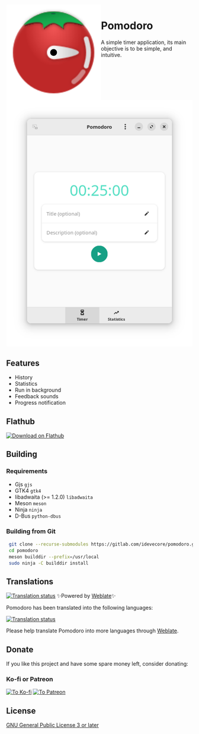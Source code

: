 <img heigth="128" src="./data/icons/hicolor/scalable/apps/io.gitlab.idevecore.Pomodoro.svg" align="left" />

# Pomodoro

A simple timer application, its main objective is to be simple, and intuitive.

![Pomodoro](data/screenshots/01.png)

## Features
- History
- Statistics
- Run in background
- Feedback sounds
- Progress notification

## Flathub
<a href='https://flathub.org/apps/io.gitlab.idevecore.Pomodoro'><img width='240' alt='Download on Flathub' src='https://flathub.org/assets/badges/flathub-badge-en.png'/></a>

## Building

###  Requirements
- Gjs `gjs` 
- GTK4 `gtk4` 
- libadwaita (>= 1.2.0) `libadwaita`
- Meson `meson` 
- Ninja `ninja` 
- D-Bus `python-dbus`

### Building from Git
```bash 
 git clone --recurse-submodules https://gitlab.com/idevecore/pomodoro.git
 cd pomodoro
 meson builddir --prefix=/usr/local 
 sudo ninja -C builddir install 
 ```

## Translations

[![Translation status](https://hosted.weblate.org/widget/pomodoro/pomodoro/svg-badge.svg)](https://hosted.weblate.org/engage/pomodoro/) ✨Powered by [Weblate](https://weblate.org/en/)✨

Pomodoro has been translated into the following languages:

<a href="https://hosted.weblate.org/engage/pomodoro/">
<img src="https://hosted.weblate.org/widget/pomodoro/pomodoro/multi-auto.svg" alt="Translation status" />
</a>

Please help translate Pomodoro into more languages through [Weblate](https://hosted.weblate.org/engage/pomodoro/).

## Donate
If you like this project and have some spare money left, consider donating:

### Ko-fi or Patreon
<a href='https://ko-fi.com/idevecore'><img width='60' alt='To Ko-fi' src='https://storage.ko-fi.com/cdn/nav-logo-stroke.png'/></a>
<a href='https://patreon.com/IdeveCore'><img width='60' alt='To Patreon' src='https://external-content.duckduckgo.com/iu/?u=https%3A%2F%2Flogosmarcas.net%2Fwp-content%2Fuploads%2F2020%2F11%2FPatreon-Logo-2013-2017.jpg&f=1&nofb=1&ipt=e6f7675606e3f61043f355654594c8e91710618e09f88bf646b65f6e4e664782&ipo=images'/></a>

## License 
 [GNU General Public License 3 or later](https://www.gnu.org/licenses/gpl-3.0.en.html)
